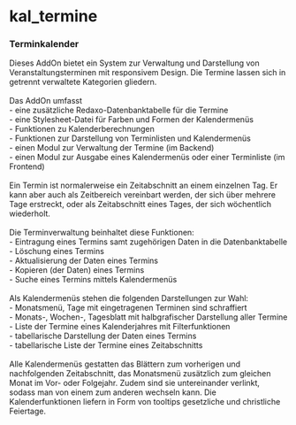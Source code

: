 # kal_termine
<h3>Terminkalender</h3>

<div>Dieses AddOn bietet ein System zur Verwaltung und Darstellung von
Veranstaltungsterminen mit responsivem Design. Die Termine lassen sich in
getrennt verwaltete Kategorien gliedern.</div>

<div><br>Das AddOn umfasst<br>
- eine zusätzliche Redaxo-Datenbanktabelle für die Termine<br>
- eine Stylesheet-Datei für Farben und Formen der Kalendermenüs<br>
- Funktionen zu Kalenderberechnungen<br>
- Funktionen zur Darstellung von Terminlisten und Kalendermenüs<br>
- einen Modul zur Verwaltung der Termine (im Backend)<br>
- einen Modul zur Ausgabe eines Kalendermenüs oder einer Terminliste (im Frontend)</div>

<div><br>Ein Termin ist normalerweise ein Zeitabschnitt an einem einzelnen Tag.
Er kann aber auch als Zeitbereich vereinbart werden, der sich über mehrere Tage
erstreckt, oder als Zeitabschnitt eines Tages, der sich wöchentlich wiederholt.</div>

<div><br>Die Terminverwaltung beinhaltet diese Funktionen:</br>
- Eintragung eines Termins samt zugehörigen Daten in die Datenbanktabelle<br>
- Löschung eines Termins<br>
- Aktualisierung der Daten eines Termins<br>
- Kopieren (der Daten) eines Termins<br>
- Suche eines Termins mittels Kalendermenüs<br>

<div><br>Als Kalendermenüs stehen die folgenden Darstellungen zur Wahl:<br>
- Monatsmenü, Tage mit eingetragenen Terminen sind schraffiert<br>
- Monats-, Wochen-, Tagesblatt mit halbgrafischer Darstellung aller Termine<br>
- Liste der Termine eines Kalenderjahres mit Filterfunktionen<br>
- tabellarische Darstellung der Daten eines Termins<br>
- tabellarische Liste der Termine eines Zeitabschnitts</div>

<div><br>Alle Kalendermenüs gestatten das Blättern zum vorherigen und
nachfolgenden Zeitabschnitt, das Monatsmenü zusätzlich zum gleichen Monat
im Vor- oder Folgejahr. Zudem sind sie untereinander verlinkt, sodass man von
einem zum anderen wechseln kann. Die Kalenderfunktionen liefern in Form von
tooltips gesetzliche und christliche Feiertage.</div>